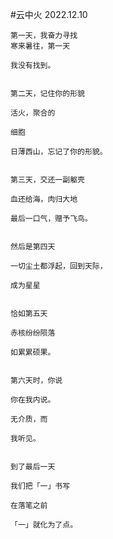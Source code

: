 #云中火 
2022.12.10


	第一天，我奋力寻找
	寒来暑往，第一天
	
	我没有找到。


	第二天，记住你的形貌
	
	活火，聚合的
	
	细胞
	
	日薄西山，忘记了你的形貌。


	第三天，交还一副躯壳
	
	血还给海，肉归大地
	
	最后一口气，赠予飞鸟。


	然后是第四天
	
	一切尘土都浮起，回到天际，
	
	成为星星


	恰如第五天
	
	赤核纷纷陨落
	
	如累累硕果。


	第六天时，你说
	
	你在我内说。
	
	无介质，而
	
	我听见。
	
	
	到了最后一天
	
	我们把「一」书写
	
	在落笔之前
	
	「一」就化为了点。

